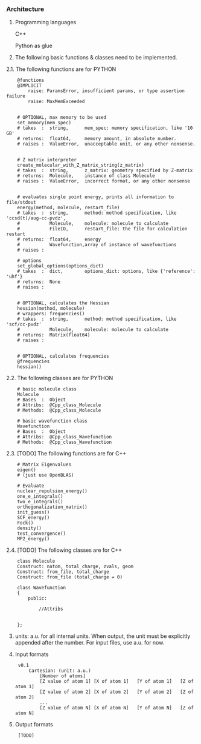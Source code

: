 ### Architecture

1. Programming languages

    C++

    Python as glue

2. The following basic functions & classes need to be implemented.

2.1. The following functions are for PYTHON

        @functions
        @IMPLICIT
            raise: ParamsError, insufficient params, or type assertion failure
            raise: MaxMemExceeded


        # OPTIONAL, max memory to be used
        set_memory(mem_spec)
        # takes  :  string,      mem_spec: memory specification, like '10 GB'
        # returns:  float64,     memory amount, in absolute number.
        # raises :  ValueError,  unacceptable unit, or any other nonsense.


        # Z matrix interpreter
        create_molecular_with_Z_matrix_string(z_matrix)
        # takes  :  string,      z_matrix: geometry specified by Z-matrix
        # returns:  Molecule,    instance of class Molecule
        # raises :  ValueError,  incorrect format, or any other nonsense


        # evaluates single point energy, prints all information to file/stdout
        energy(method, molecule, restart_file)
        # takes  :  string,      method: method specification, like 'ccsd(t)/aug-cc-pvdz',
        #           Molecule,    molecule: molecule to calculate
        #           FileIO,      restart_file: the file for calculation restart
        # returns:  float64,     energy
        #           Wavefunction,array of instance of wavefunctions
        # raises :

        # options
        set_global_options(options_dict)
        # takes  :  dict,        options_dict: options, like {'reference': 'uhf'}
        # returns:  None
        # raises :


        # OPTIONAL, calculates the Hessian
        hessian(method, molecule)
        # wrappers: frequencies()
        # takes  :  string,      method: method specification, like 'scf/cc-pvdz'
        #           Molecule,    molecule: molecule to calculate
        # returns:  Matrix(float64)
        # raises :


        # OPTIONAL, calculates frequencies
        @frequencies
        hessian()


2.2. The following classes are for PYTHON


        # basic molecule class
        Molecule
        # Bases  :  Object
        # Attribs:  @Cpp_class_Molecule
        # Methods:  @Cpp_class_Molecule

        # basic wavefunction class
        Wavefunction
        # Bases  :  Object
        # Attribs:  @Cpp_class_Wavefunction
        # Methods:  @Cpp_class_Wavefunction


2.3. [TODO] The following functions are for C++

        # Matrix Eigenvalues
        eigen()
        # (just use OpenBLAS)

        # Evaluate
        nuclear_repulsion_energy()
        one_e_integrals()
        two_e_integrals()
        orthogonalization_matrix()
        init_guess()
        SCF_energy()
        Fock()
        density()
        test_convergence()
        MP2_energy()


2.4. [TODO] The following classes are for C++

        class Molecule
        Construct: natom, total_charge, zvals, geom
        Construct: from_file, total_charge
        Construct: from_file (total_charge = 0)

        class Wavefunction
        {
            public:

                //Attribs


        };



3. units: a.u. for all internal units. When output, the unit must be explicitly
appended after the number. For input files, use a.u. for now.

4. Input formats

        v0.1
            Cartesian: (unit: a.u.)
                [Number of atoms]
                [Z value of atom 1] [X of atom 1]   [Y of atom 1]   [Z of atom 1]
                [Z value of atom 2] [X of atom 2]   [Y of atom 2]   [Z of atom 2]
                ...
                [Z value of atom N] [X of atom N]   [Y of atom N]   [Z of atom N]

5. Output formats

        [TODO]

